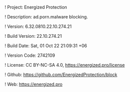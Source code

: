 ! Project: Energized Protection

! Description: ad.porn.malware blocking.

! Version: 6.32.0810.22.10.274.21

! Build Version: 22.10.274.21

! Build Date: Sat, 01 Oct 22 21:09:31 +06

! Version Code: 2742109

! License: CC BY-NC-SA 4.0, https://energized.pro/license

! Github: https://github.com/EnergizedProtection/block

! Web: https://energized.pro

